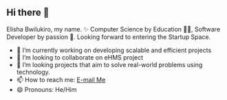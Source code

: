 ## Hi there 👋

Elisha Bwilukiro, my name. ✨  Computer Science by Education 👨‍💻, Software Developer by passion 🙂.
Looking forward to entering the Startup Space.

- 🔭 I’m currently working on developing scalable and efficient projects
- 👯 I’m looking to collaborate on eHMS project
- 🤔 I’m looking projects that aim to solve real-world problems using technology.
- 📫 How to reach me: <a href="mailto:bwilukiroelisha@gmail.com">E-mail Me</a>
- 😄 Pronouns: He/Him

